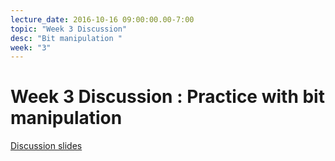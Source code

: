 ```yaml
---
lecture_date: 2016-10-16 09:00:00.00-7:00
topic: "Week 3 Discussion" 
desc: "Bit manipulation "
week: "3"
---
```


# Week 3 Discussion : Practice with bit manipulation


[Discussion slides](https://drive.google.com/file/d/0B9byLs6Ffjj7STd5SnEwRkFXUk0/view?usp=sharing)

